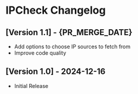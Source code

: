 # IPCheck Changelog

## [Version 1.1] - {PR_MERGE_DATE}

- Add options to choose IP sources to fetch from
- Improve code quality

## [Version 1.0] - 2024-12-16

- Initial Release